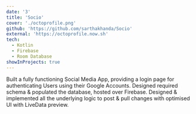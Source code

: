 ```yaml
---
date: '3'
title: 'Socio'
cover: './octoprofile.png'
github: 'https://github.com/sarthakhanda/Socio'
external: 'https://octoprofile.now.sh'
tech:
  - Kotlin
  - Firebase
  - Room Database
showInProjects: true
---
```


Built a fully functioning Social Media App, providing a login page for
authenticating Users using their Google Accounts.
Designed required schema & populated the database, hosted over Firebase.
Designed & implemented all the underlying logic to post & pull changes with optimised UI with LiveData preview.
